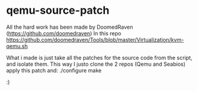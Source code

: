 # qemu-source-patch

All the hard work has been made by DoomedRaven (https://github.com/doomedraven) 
In this repo https://github.com/doomedraven/Tools/blob/master/Virtualization/kvm-qemu.sh

What i made is just take all the patches for the source code from the script, and isolate them.
This way I justo clone the 2 repos (Qemu and Seabios) apply this patch and:
./configure
make

:)
